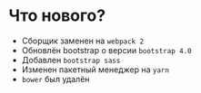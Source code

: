 # Что нового?

* Сборщик заменен на `webpack 2`
* Обновлён bootstrap о версии `bootstrap 4.0`
* Добавлен `bootstrap sass`
* Изменен пакетный менеджер на `yarn`
* `bower` был удалён
